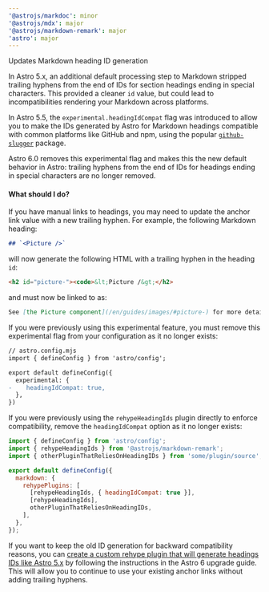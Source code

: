 ```yaml
---
'@astrojs/markdoc': minor
'@astrojs/mdx': major
'@astrojs/markdown-remark': major
'astro': major
---
```


Updates Markdown heading ID generation

In Astro 5.x, an additional default processing step to Markdown stripped trailing hyphens from the end of IDs for section headings ending in special characters. This provided a cleaner `id` value, but could lead to incompatibilities rendering your Markdown across platforms.

In Astro 5.5, the `experimental.headingIdCompat` flag was introduced to allow you to make the IDs generated by Astro for Markdown headings compatible with common platforms like GitHub and npm, using the popular [`github-slugger`](https://github.com/Flet/github-slugger) package.

Astro 6.0 removes this experimental flag and makes this the new default behavior in Astro: trailing hyphens from the end of IDs for headings ending in special characters are no longer removed.

#### What should I do?

If you have manual links to headings, you may need to update the anchor link value with a new trailing hyphen. For example, the following Markdown heading:

```md
## `<Picture />`
```

will now generate the following HTML with a trailing hyphen in the heading `id`:

```html
<h2 id="picture-"><code>&lt;Picture /&gt;</h2>
```

and must now be linked to as:

```markdown
See [the Picture component](/en/guides/images/#picture-) for more details.
```

If you were previously using this experimental feature, you must remove this experimental flag from your configuration as it no longer exists:

```diff
// astro.config.mjs
import { defineConfig } from 'astro/config';

export default defineConfig({
  experimental: {
-    headingIdCompat: true,
  },
})
```

If you were previously using the `rehypeHeadingIds` plugin directly to enforce compatibility, remove the `headingIdCompat` option as it no longer exists:

```js title="astro.config.mjs" del={8} ins={9}
import { defineConfig } from 'astro/config';
import { rehypeHeadingIds } from '@astrojs/markdown-remark';
import { otherPluginThatReliesOnHeadingIDs } from 'some/plugin/source';

export default defineConfig({
  markdown: {
    rehypePlugins: [
      [rehypeHeadingIds, { headingIdCompat: true }],
      [rehypeHeadingIds],
      otherPluginThatReliesOnHeadingIDs,
    ],
  },
});
```

If you want to keep the old ID generation for backward compatibility reasons, you can [create a custom rehype plugin that will generate headings IDs like Astro 5.x](https://docs.astro.build/en/guides/upgrade-to/v6/#changed-markdown-heading-id-generation) by following the instructions in the Astro 6 upgrade guide. This will allow you to continue to use your existing anchor links without adding trailing hyphens.
